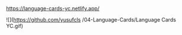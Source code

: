https://language-cards-yc.netlify.app/


![](https://github.com/yusufcls
/04-Language-Cards/Language Cards YC.gif)